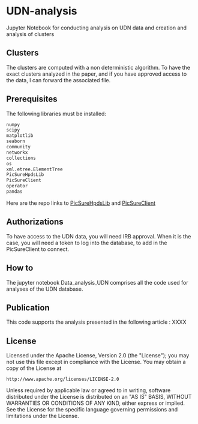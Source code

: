 # UDN-analysis
Jupyter Notebook for conducting analysis on UDN data and creation and analysis of clusters

## Clusters
The clusters are computed with a non deterministic algorithm. To have the exact clusters analyzed in the paper, and if you have approved access to the data, I can forward the associated file.

## Prerequisites
The following libraries must be installed: 
```bash
numpy
scipy
matplotlib
seaborn
community
networkx
collections
os
xml.etree.ElementTree
PicSureHpdsLib
PicSureClient
operator
pandas
```

Here are the repo links to [PicSureHpdsLib](https://github.com/hms-dbmi/pic-sure-python-adapter-hpds) and [PicSureClient](https://github.com/hms-dbmi/pic-sure-python-client)
## Authorizations
To have access to the UDN data, you will need IRB approval. When it is the case, you will need a token to log into the database, to add in the PicSureClient to connect.

## How to
The jupyter notebook Data_analysis_UDN comprises all the code used for analyses of the UDN database.


## Publication
This code supports the analysis presented in the following article : XXXX

## License

Licensed under the Apache License, Version 2.0 (the "License");
you may not use this file except in compliance with the License.
You may obtain a copy of the License at

    http://www.apache.org/licenses/LICENSE-2.0

Unless required by applicable law or agreed to in writing, software
distributed under the License is distributed on an "AS IS" BASIS,
WITHOUT WARRANTIES OR CONDITIONS OF ANY KIND, either express or implied.
See the License for the specific language governing permissions and
limitations under the License.
